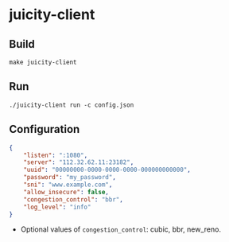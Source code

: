 # juicity-client

## Build

```shell
make juicity-client
```

## Run

```shell
./juicity-client run -c config.json
```

## Configuration

```json
{
    "listen": ":1080",
    "server": "112.32.62.11:23182",
    "uuid": "00000000-0000-0000-0000-000000000000",
    "password": "my_password",
    "sni": "www.example.com",
    "allow_insecure": false,
    "congestion_control": "bbr",
    "log_level": "info"
}
```

- Optional values of `congestion_control`: cubic, bbr, new_reno.
